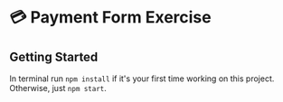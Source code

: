 # 💳 Payment Form Exercise 

## Getting Started

In terminal run `npm install` if it's your first time working on this project. Otherwise, just `npm start`.